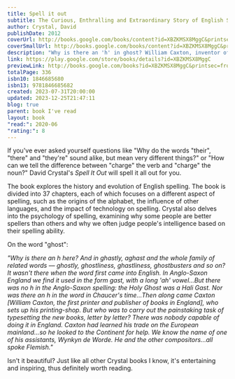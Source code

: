 ```yaml
---  
title: Spell it out  
subtitle: The Curious, Enthralling and Extraordinary Story of English Spelling  
author: Crystal, David  
publishDate: 2012  
coverUrl: http://books.google.com/books/content?id=XBZKMSX8MggC&printsec=frontcover&img=1&zoom=1&edge=curl&source=gbs_api  
coverSmallUrl: http://books.google.com/books/content?id=XBZKMSX8MggC&printsec=frontcover&img=1&zoom=5&edge=curl&source=gbs_api  
description: "Why is there an 'h' in ghost? William Caxton, inventor of the printing press and his Flemish employees are to blame: without a dictionary or style guide to hand in fifteenth century Bruges, the typesetters simply spelled it the way it sounded to their foreign ears, and it stuck. Seventy-five per cent of English spelling is regular but twenty-five per cent is complicated, and in Spell It Out our foremost linguistics expert David Crystal extends a helping hand to the confused and curious alike. He unearths the stories behind the rogue words that confound us, and explains why these peculiarities entered the mainstream, in an epic journey taking in sixth century monks, French and Latin upstarts, the Industrial Revolution and the internet. By learning the history and the principles, Crystal shows how the spellings that break all the rules become easier to get right."  
link: https://play.google.com/store/books/details?id=XBZKMSX8MggC  
previewLink: http://books.google.com/books?id=XBZKMSX8MggC&printsec=frontcover&dq=David+Crystal,+Spell+it+out&hl=&as_pt=BOOKS&cd=1&source=gbs_api  
totalPage: ‎336  
isbn10: ‎1846685680  
isbn13: ‎9781846685682  
created: 2023-07-31T20:00:00  
updated: 2023-12-25T21:47:11  
blog: true  
parent: book I've read  
layout: book  
"read:": 2020-06  
"rating:": 8  
---  
```

  
If you've ever asked yourself questions like "Why do the words "their", "there" and "they're" sound alike, but mean very different things?" or "How can we tell the difference between "charge" the verb and "charge" the noun?" David Crystal's _Spell It Out_ will spell it all out for you.  
  
The book explores the history and evolution of English spelling. The book is divided into 37 chapters, each of which focuses on a different aspect of spelling, such as the origins of the alphabet, the influence of other languages, and the impact of technology on spelling. Crystal also delves into the psychology of spelling, examining why some people are better spellers than others and why we often judge people's intelligence based on their spelling ability.  
  
On the word "ghost":  
  
_"Why is there an h here? And in ghastly, aghast and the whole family of related words –– ghostly, ghostliness, ghastliness, ghostbusters and so on? It wasn't there when the word first came into English. In Anglo-Saxon England we find it used in the form gast, with a long 'ah' vowel...But there was no h in the Anglo-Saxon spelling: the Holy Ghost was a Hali Gast. Nor was there an h in the word in Chaucer's time…Then along came Caxton [William Caxton, the first printer and publisher of books in England], who sets up his printing-shop. But who was to carry out the painstaking task of typesetting the new books, letter by letter? There was nobody capable of doing it in England. Caxton had learned his trade on the European mainland…so he looked to the Continent for help. We know the name of one of his assistants, Wynkyn de Worde. He and the other compositors…all spoke Flemish."_  
  
Isn't it beautiful?  Just like all other Crystal books I know, it's entertaining and inspiring, thus definitely worth reading.